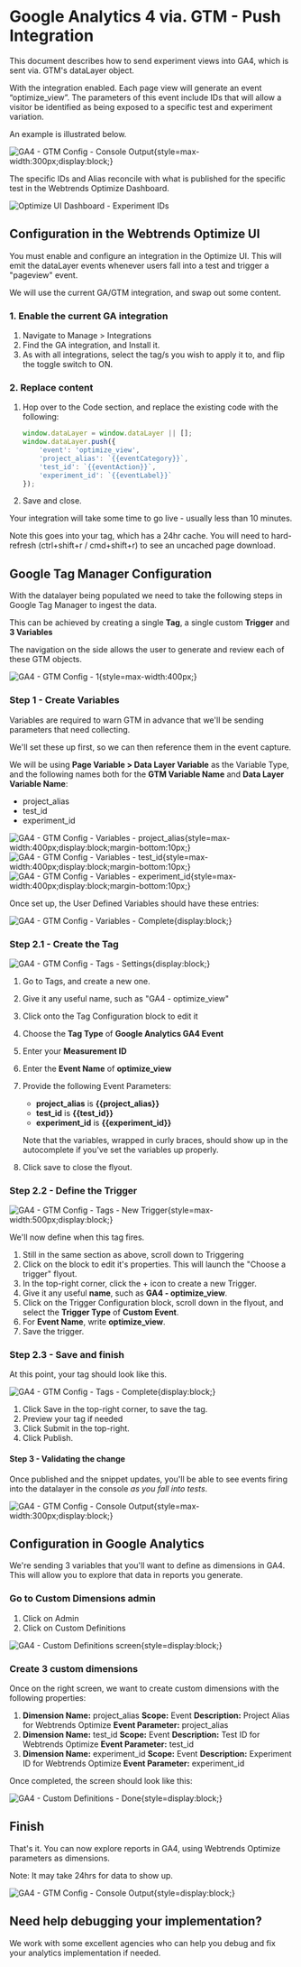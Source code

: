 # Google Analytics 4 via. GTM - Push Integration

This document describes how to send experiment views into GA4, which is sent via. GTM's dataLayer object.

With the integration enabled. Each page view will generate an event “optimize_view”. The parameters of this event include IDs that will allow a visitor be identified as being exposed to a specific test and experiment variation.

An example is illustrated below.

![GA4 - GTM Config - Console Output](/assets/ga4-gtm-console.png){style=max-width:300px;display:block;}

The specific IDs and Alias reconcile with what is published for the specific test in the Webtrends Optimize Dashboard.

![Optimize UI Dashboard - Experiment IDs](/assets/wop-dashboard-expids.png)

## Configuration in the Webtrends Optimize UI

You must enable and configure an integration in the Optimize UI. This will emit the dataLayer events whenever users fall into a test and trigger a "pageview" event. 

We will use the current GA/GTM integration, and swap out some content.

### 1. Enable the current GA integration

1. Navigate to Manage > Integrations
2. Find the GA integration, and Install it. 
3. As with all integrations, select the tag/s you wish to apply it to, and flip the toggle switch to ON.

### 2. Replace content

1. Hop over to the Code section, and replace the existing code with the following:

    ``` javascript
    window.dataLayer = window.dataLayer || [];
    window.dataLayer.push({
        'event': 'optimize_view',
        'project_alias': `{{eventCategory}}`,
        'test_id': `{{eventAction}}`,
        'experiment_id': `{{eventLabel}}`
    });
    ```

2. Save and close. 

Your integration will take some time to go live - usually less than 10 minutes. 

Note this goes into your tag, which has a 24hr cache. You will need to hard-refresh (ctrl+shift+r / cmd+shift+r) to see an uncached page download.

## Google Tag Manager Configuration

With the datalayer being populated we need to take the following steps in Google Tag Manager to ingest the data. 

This can be achieved by creating a single **Tag**, a single custom **Trigger** and **3 Variables**

The navigation on the side allows the user to generate and review each of these GTM objects.

![GA4 - GTM Config - 1](/assets/ga4-gtm-gtmconfig-1.png){style=max-width:400px;}

### Step 1 - Create Variables 

Variables are required to warn GTM in advance that we'll be sending parameters that need collecting.

We'll set these up first, so we can then reference them in the event capture.

We will be using **Page Variable > Data Layer Variable** as the Variable Type, and the following names both for the **GTM Variable Name** and **Data Layer Variable Name**:

- project_alias
- test_id
- experiment_id

![GA4 - GTM Config - Variables - project_alias](/assets/ga4-gtm-gtmconfig-variables-projectalias.png){style=max-width:400px;display:block;margin-bottom:10px;}
![GA4 - GTM Config - Variables - test_id](/assets/ga4-gtm-gtmconfig-variables-testid.png){style=max-width:400px;display:block;margin-bottom:10px;}
![GA4 - GTM Config - Variables - experiment_id](/assets/ga4-gtm-gtmconfig-variables-experimentid.png){style=max-width:400px;display:block;margin-bottom:10px;}

Once set up, the User Defined Variables should have these entries:

![GA4 - GTM Config - Variables - Complete](/assets/ga4-gtm-gtmconfig-variables-complete.png){display:block;}

### Step 2.1 - Create the Tag

![GA4 - GTM Config - Tags - Settings](/assets/ga4-gtm-gtmconfig-tags-newtag.png){display:block;}

1. Go to Tags, and create a new one. 
2. Give it any useful name, such as "GA4 - optimize_view"
3. Click onto the Tag Configuration block to edit it
4. Choose the **Tag Type** of **Google Analytics GA4 Event**
5. Enter your **Measurement ID**
6. Enter the **Event Name** of **optimize_view**
7. Provide the following Event Parameters:
    - **project_alias** is **{{project_alias}}**
    - **test_id** is **{{test_id}}**
    - **experiment_id** is **{{experiment_id}}**

    Note that the variables, wrapped in curly braces, should show up in the autocomplete if you've set the variables up properly.

8. Click save to close the flyout.

### Step 2.2 - Define the Trigger

![GA4 - GTM Config - Tags - New Trigger](/assets/ga4-gtm-gtmconfig-tags-newtrigger.png){style=max-width:500px;display:block;}

We'll now define when this tag fires. 

1. Still in the same section as above, scroll down to Triggering
2. Click on the block to edit it's properties. This will launch the "Choose a trigger" flyout.
3. In the top-right corner, click the + icon to create a new Trigger.
4. Give it any useful **name**, such as **GA4 - optimize_view**.
5. Click on the Trigger Configuration block, scroll down in the flyout, and select the **Trigger Type** of **Custom Event**.
6. For **Event Name**, write **optimize_view**.
7. Save the trigger.

### Step 2.3 - Save and finish

At this point, your tag should look like this.

![GA4 - GTM Config - Tags - Complete](/assets/ga4-gtm-gtmconfig-tags-complete.png){display:block;}

1. Click Save in the top-right corner, to save the tag. 
2. Preview your tag if needed
3. Click Submit in the top-right. 
4. Click Publish. 

#### Step 3 - Validating the change

Once published and the snippet updates, you'll be able to see events firing into the datalayer in the console *as you fall into tests*. 

![GA4 - GTM Config - Console Output](/assets/ga4-gtm-console.png){style=max-width:300px;display:block;}

## Configuration in Google Analytics

We're sending 3 variables that you'll want to define as dimensions in GA4. This will allow you to explore that data in reports you generate.

### Go to Custom Dimensions admin


1. Click on Admin
2. Click on Custom Definitions

![GA4 - Custom Definitions screen](/assets/ga4-gtm-ga4-step1.png){style=display:block;}

### Create 3 custom dimensions

Once on the right screen, we want to create custom dimensions with the following properties:

1. **Dimension Name:** project_alias
    **Scope:** Event
    **Description:** Project Alias for Webtrends Optimize
    **Event Parameter:** project_alias
2. **Dimension Name:** test_id
    **Scope:** Event
    **Description:** Test ID for Webtrends Optimize
    **Event Parameter:** test_id
3. **Dimension Name:** experiment_id
    **Scope:** Event
    **Description:** Experiment ID for Webtrends Optimize
    **Event Parameter:** experiment_id

Once completed, the screen should look like this:

![GA4 - Custom Definitions - Done](/assets/ga4-gtm-ga4-step2.png){style=display:block;}

## Finish

That's it. You can now explore reports in GA4, using Webtrends Optimize parameters as dimensions.

Note: It may take 24hrs for data to show up.

![GA4 - GTM Config - Console Output](/assets/ga4-gtm-done.png){style=display:block;}

## Need help debugging your implementation? 

We work with some excellent agencies who can help you debug and fix your analytics implementation if needed. 
